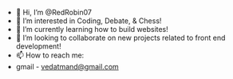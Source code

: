 - 👋 Hi, I’m @RedRobin07
- 👀 I’m interested in Coding, Debate, & Chess!
- 🌱 I’m currently learning how to build websites!
- 💞️ I’m looking to collaborate on new projects related to front end development!
- 📫 How to reach me: 
- gmail - vedatmand@gmail.com

<!---
RedRobin07/RedRobin07 is a ✨ special ✨ repository because its `README.md` (this file) appears on your GitHub profile.
You can click the Preview link to take a look at your changes.
--->
